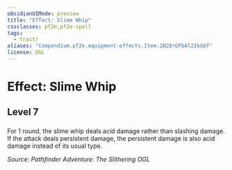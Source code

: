 ```yaml
---
obsidianUIMode: preview
title: "Effect: Slime Whip"
cssclasses: pf2e,pf2e-spell
tags:
  - trait/
aliases: "Compendium.pf2e.equipment-effects.Item.1N28rGPbAl2IkGUf"
license: OGL
---
```

# Effect: Slime Whip
## Level 7
### 






For 1 round, the slime whip deals acid damage rather than slashing damage. If the attack deals persistent damage, the persistent damage is also acid damage instead of its usual type.

*Source: Pathfinder Adventure: The Slithering*
*OGL*